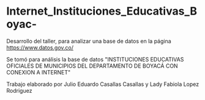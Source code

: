 # Internet_Instituciones_Educativas_Boyac-

Desarrollo del taller, para analizar una base de datos en la página https://www.datos.gov.co/

Se tomó para análisis la base de datos "INSTITUCIONES EDUCATIVAS OFICIALES DE MUNICIPIOS DEL DEPARTAMENTO DE BOYACÁ CON CONEXION A INTERNET"

Trabajo elaborado por Julio Eduardo Casallas Casallas y Lady Fabiola Lopez Rodriguez
